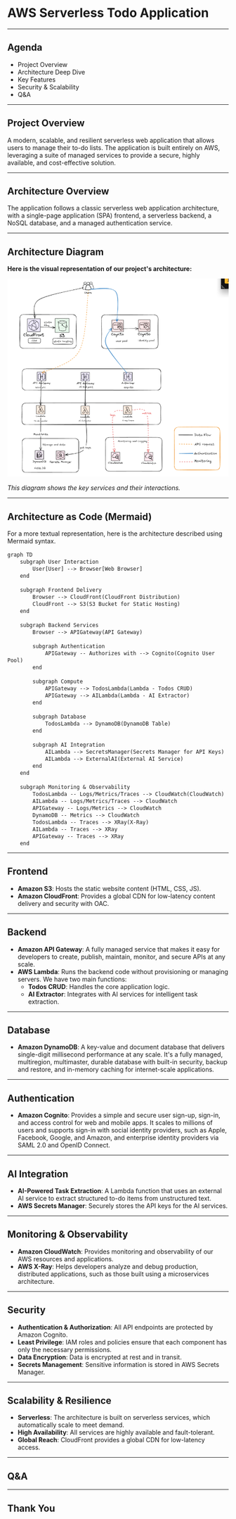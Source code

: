 # AWS Serverless Todo Application

---

## Agenda

- Project Overview
- Architecture Deep Dive
- Key Features
- Security & Scalability
- Q&A

---

## Project Overview

A modern, scalable, and resilient serverless web application that allows users to manage their to-do lists. The application is built entirely on AWS, leveraging a suite of managed services to provide a secure, highly available, and cost-effective solution.

---

## Architecture Overview

The application follows a classic serverless web application architecture, with a single-page application (SPA) frontend, a serverless backend, a NoSQL database, and a managed authentication service.

---

## Architecture Diagram

**Here is the visual representation of our project's architecture:**

![AWS Architecture](architecture.png)

*This diagram shows the key services and their interactions.*

---

## Architecture as Code (Mermaid)

For a more textual representation, here is the architecture described using Mermaid syntax.

```mermaid
graph TD
    subgraph User Interaction
        User[User] --> Browser[Web Browser]
    end

    subgraph Frontend Delivery
        Browser --> CloudFront(CloudFront Distribution)
        CloudFront --> S3(S3 Bucket for Static Hosting)
    end

    subgraph Backend Services
        Browser --> APIGateway(API Gateway)
        
        subgraph Authentication
            APIGateway -- Authorizes with --> Cognito(Cognito User Pool)
        end

        subgraph Compute
            APIGateway --> TodosLambda(Lambda - Todos CRUD)
            APIGateway --> AILambda(Lambda - AI Extractor)
        end

        subgraph Database
            TodosLambda --> DynamoDB(DynamoDB Table)
        end

        subgraph AI Integration
            AILambda --> SecretsManager(Secrets Manager for API Keys)
            AILambda --> ExternalAI(External AI Service)
        end
    end

    subgraph Monitoring & Observability
        TodosLambda -- Logs/Metrics/Traces --> CloudWatch(CloudWatch)
        AILambda -- Logs/Metrics/Traces --> CloudWatch
        APIGateway -- Logs/Metrics --> CloudWatch
        DynamoDB -- Metrics --> CloudWatch
        TodosLambda -- Traces --> XRay(X-Ray)
        AILambda -- Traces --> XRay
        APIGateway -- Traces --> XRay
    end
```

---

## Frontend

- **Amazon S3**: Hosts the static website content (HTML, CSS, JS).
- **Amazon CloudFront**: Provides a global CDN for low-latency content delivery and security with OAC.

---

## Backend

- **Amazon API Gateway**: A fully managed service that makes it easy for developers to create, publish, maintain, monitor, and secure APIs at any scale.
- **AWS Lambda**: Runs the backend code without provisioning or managing servers. We have two main functions:
    - **Todos CRUD**: Handles the core application logic.
    - **AI Extractor**: Integrates with AI services for intelligent task extraction.

---

## Database

- **Amazon DynamoDB**: A key-value and document database that delivers single-digit millisecond performance at any scale. It's a fully managed, multiregion, multimaster, durable database with built-in security, backup and restore, and in-memory caching for internet-scale applications.

---

## Authentication

- **Amazon Cognito**: Provides a simple and secure user sign-up, sign-in, and access control for web and mobile apps. It scales to millions of users and supports sign-in with social identity providers, such as Apple, Facebook, Google, and Amazon, and enterprise identity providers via SAML 2.0 and OpenID Connect.

---

## AI Integration

- **AI-Powered Task Extraction**: A Lambda function that uses an external AI service to extract structured to-do items from unstructured text.
- **AWS Secrets Manager**: Securely stores the API keys for the AI services.

---

## Monitoring & Observability

- **Amazon CloudWatch**: Provides monitoring and observability of our AWS resources and applications.
- **AWS X-Ray**: Helps developers analyze and debug production, distributed applications, such as those built using a microservices architecture.

---

## Security

- **Authentication & Authorization**: All API endpoints are protected by Amazon Cognito.
- **Least Privilege**: IAM roles and policies ensure that each component has only the necessary permissions.
- **Data Encryption**: Data is encrypted at rest and in transit.
- **Secrets Management**: Sensitive information is stored in AWS Secrets Manager.

---

## Scalability & Resilience

- **Serverless**: The architecture is built on serverless services, which automatically scale to meet demand.
- **High Availability**: All services are highly available and fault-tolerant.
- **Global Reach**: CloudFront provides a global CDN for low-latency access.

---

## Q&A

---

## Thank You